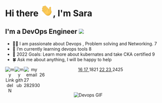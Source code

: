 
# Hi there <img src="https://raw.githubusercontent.com/AbdallahHemdan/AbdallahHemdan/master/wave.gif" width="40px">, I'm Sara 

## I'm a DevOps Engineer  <img src="https://cdn.worldvectorlogo.com/logos/devops-2.svg" width="50px">

- 🏃‍♂️ I am passionate about Devops , Problem solving and Networking.
7
- 🌱 I’m currently learning devops tools 
8
- 🥅 2022 Goals: Learn more about kubernates and take CKA certified
9
- 🍀 Ask me about anything, I will be happy to help
<div align="center">

<a href="https://www.linkedin.com/in/sara-galall/"><img align="left" alt="my LinkdeIN" width="30px" src="https://cdn-icons-png.flaticon.com/512/174/174857.png" draggable="false" /></a>

<a href="https://github.com/sera364">
16
  <img align="left" alt="my github" width="30px" src="https://cdn-icons-png.flaticon.com/512/733/733609.png" />
17
</a>
18
​
21
<a href="mailto:galalsara0@gmail.com">
22
  <img align="left" alt="my email" width="50px" src="https://www.freepnglogos.com/uploads/email-png/email-western-libraries-12.png" draggable="false" />
23
</a>
24
​
25
</div>
26
<br/>
27
<br/>
28
​
29
​
30
<p align="center">  <img src="https://cdn.dribbble.com/users/926537/screenshots/4502902/media/3f8bd37028526e0223e5fd780a318360.gif" alt="Devops GIF" width="500" height="400"></p>
